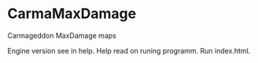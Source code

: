 # CarmaMaxDamage
 Carmageddon MaxDamage maps
 
Engine version see in help.
Help read on runing programm.
Run index.html.
